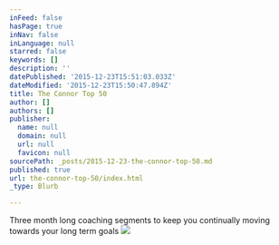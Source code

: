 ```yaml
---
inFeed: false
hasPage: true
inNav: false
inLanguage: null
starred: false
keywords: []
description: ''
datePublished: '2015-12-23T15:51:03.033Z'
dateModified: '2015-12-23T15:50:47.894Z'
title: The Connor Top 50
author: []
authors: []
publisher:
  name: null
  domain: null
  url: null
  favicon: null
sourcePath: _posts/2015-12-23-the-connor-top-50.md
published: true
url: the-connor-top-50/index.html
_type: Blurb

---
```

Three month long coaching segments to keep you continually moving towards your long term goals
![](https://the-grid-user-content.s3-us-west-2.amazonaws.com/45f8ac58-c694-4ec1-9799-ea3c0c5c32f9.jpg)